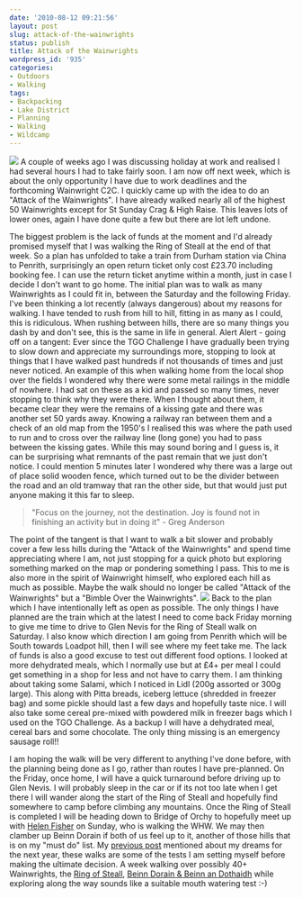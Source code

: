```yaml
---
date: '2010-08-12 09:21:56'
layout: post
slug: attack-of-the-wainwrights
status: publish
title: Attack of the Wainwrights
wordpress_id: '935'
categories:
- Outdoors
- Walking
tags:
- Backpacking
- Lake District
- Planning
- Walking
- Wildcamp
---
```


[![](http://lh3.ggpht.com/_mwiBNuCX3e4/RPrzr3cFABI/AAAAAAAAARQ/RdRN6KtrWtU/s400/High%20Street%2007-07-06%20036.jpg)](http://picasaweb.google.com/lh/photo/fxmbnZwMj4q8LownLRuCRw?feat=embedwebsite) A couple of weeks ago I was discussing holiday at work and realised I had several hours I had to take fairly soon. I am now off next week, which is about the only opportunity I have due to work deadlines and the forthcoming Wainwright C2C. I quickly came up with the idea to do an "Attack of the Wainwrights". I have already walked nearly all of the highest 50 Wainwrights except for St Sunday Crag & High Raise. This leaves lots of lower ones, again I have done quite a few but there are lot left undone.  
  
The biggest problem is the lack of funds at the moment and I'd already promised myself that I was walking the Ring of Steall at the end of that week. So a plan has unfolded to take a train from Durham station via China to Penrith, surprisingly an open return ticket only cost £23.70 including booking fee. I can use the return ticket anytime within a month, just in case I decide I don't want to go home. The initial plan was to walk as many Wainwrights as I could fit in, between the Saturday and the following Friday. I've been thinking a lot recently (always dangerous) about my reasons for walking. I have tended to rush from hill to hill, fitting in as many as I could, this is ridiculous. When rushing between hills, there are so many things you dash by and don't see, this is the same in life in general. Alert Alert - going off on a tangent: Ever since the TGO Challenge I have gradually been trying to slow down and appreciate my surroundings more, stopping to look at things that I have walked past hundreds if not thousands of times and just never noticed. An example of this when walking home from the local shop over the fields I wondered why there were some metal railings in the middle of nowhere. I had sat on these as a kid and passed so many times, never stopping to think why they were there. When I thought about them, it became clear they were the remains of a kissing gate and there was another set 50 yards away. Knowing a railway ran between them and a check of an old map from the 1950's I realised this was where the path used to run and to cross over the railway line (long gone) you had to pass between the kissing gates. While this may sound boring and I guess is, it can be surprising what remnants of the past remain that we just don't notice. I could mention 5 minutes later I wondered why there was a large out of place solid wooden fence, which turned out to be the divider between the road and an old tramway that ran the other side, but that would just put anyone making it this far to sleep. 

> "Focus on the journey, not the destination. Joy is found not in finishing an activity but in doing it" - Greg Anderson

The point of the tangent is that I want to walk a bit slower and probably cover a few less hills during the "Attack of the Wainwrights" and spend time appreciating where I am, not just stopping for a quick photo but exploring something marked on the map or pondering something I pass. This to me is also more in the spirit of Wainwright himself, who explored each hill as much as possible. Maybe the walk should no longer be called "Attack of the Wainwrights" but a "Bimble Over the Wainwrights". [![](http://lh6.ggpht.com/_mwiBNuCX3e4/RNuaL1u3ABI/AAAAAAAAABs/Q0_cdktZAmI/s400/Crinkle%20Crags%2009-08-06%20013.jpg)](http://picasaweb.google.com/lh/photo/IQakuuq72-HSFSxtsSntxg?feat=embedwebsite) Back to the plan which I have intentionally left as open as possible. The only things I have planned are the train which at the latest I need to come back Friday morning to give me time to drive to Glen Nevis for the Ring of Steall walk on Saturday. I also know which direction I am going from Penrith which will be South towards Loadpot hill, then I will see where my feet take me. The lack of funds is also a good excuse to test out different food options. I looked at more dehydrated meals, which I normally use but at £4+ per meal I could get something in a shop for less and not have to carry them. I am thinking about taking some Salami, which I noticed in Lidl (200g assorted or 300g large). This along with Pitta breads, iceberg lettuce (shredded in freezer bag) and some pickle should last a few days and hopefully taste nice. I will also take some cereal pre-mixed with powdered milk in freezer bags which I used on the TGO Challenge. As a backup I will have a dehydrated meal, cereal bars and some chocolate. The only thing missing is an emergency sausage roll!!  
  
I am hoping the walk will be very different to anything I've done before, with the planning being done as I go, rather than routes I have pre-planned. On the Friday, once home, I will have a quick turnaround before driving up to Glen Nevis. I will probably sleep in the car or if its not too late when I get there I will wander along the start of the Ring of Steall and hopefully find somewhere to camp before climbing any mountains. Once the Ring of Steall is completed I will be heading down to Bridge of Orchy to hopefully meet up with [Helen Fisher](http://helenswonderings.blogspot.com) on Sunday, who is walking the WHW. We may then clamber up Beinn Dorain if both of us feel up to it, another of those hills that is on my "must do" list. My [previous post](http://www.stevenhorner.com/?p=920) mentioned about my dreams for the next year, these walks are some of the tests I am setting myself before making the ultimate decision. A week walking over possibly 40+ Wainwrights, the [Ring of Steall](http://www.walkhighlands.co.uk/fortwilliam/ringofsteall.shtml), [Beinn Dorain & Beinn an Dothaidh](http://www.walkhighlands.co.uk/argyll/beinn-dorain.shtml) while exploring along the way sounds like a suitable mouth watering test :-)
